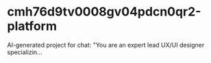 # cmh76d9tv0008gv04pdcn0qr2-platform
AI-generated project for chat: "You are an expert lead UX/UI designer specializin...
